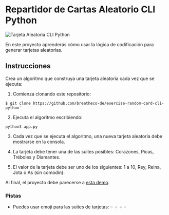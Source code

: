 <!--hide-->
# Repartidor de Cartas Aleatorio CLI Python
<!--endhide-->

![Tarjeta Aleatoria CLI Python](https://github.com/breatheco-de/exercise-random-card-cli-python/blob/master/preview.gif?raw=true)

En este proyecto aprenderás cómo usar la lógica de codificación para generar tarjetas aleatorias.

## Instrucciones

Crea un algoritmo que construya una tarjeta aleatoria cada vez que se ejecuta:

1. Comienza clonando este repositorio:
```
$ git clone https://github.com/breatheco-de/exercise-random-card-cli-python`
```

2. Ejecuta el algoritmo escribiendo:
```
python3 app.py
```

3. Cada vez que se ejecuta el algoritmo, una nueva tarjeta aleatoria debe mostrarse en la consola.

4. La tarjeta debe tener una de las suites posibles: Corazones, Picas, Tréboles y Diamantes.

5. El valor de la tarjeta debe ser uno de los siguientes: 1 a 10, Rey, Reina, Jota o As (sin comodín).

Al final, el proyecto debe parecerse a [esta demo](https://github.com/breatheco-de/exercise-random-card-cli-python/blob/master/preview.gif?raw=true).

### Pistas

- Puedes usar emoji para las suites de tarjetas: `♡ ♧ ♤ ♢`
